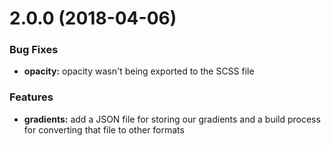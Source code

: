 # 2.0.0 (2018-04-06)

### Bug Fixes

* **opacity:** opacity wasn't being exported to the SCSS file

### Features

* **gradients:** add a JSON file for storing our gradients and a build process for converting that file to other formats
